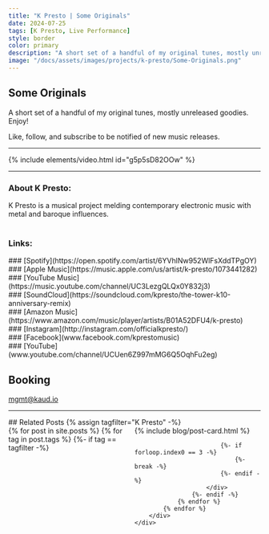```yaml
---
title: "K Presto | Some Originals"
date: 2024-07-25
tags: [K Presto, Live Performance]
style: border
color: primary
description: "A short set of a handful of my original tunes, mostly unreleased goodies."
image: "/docs/assets/images/projects/k-presto/Some-Originals.png"
---
```


## Some Originals

A short set of a handful of my original tunes, mostly unreleased goodies. Enjoy!

Like, follow, and subscribe to be notified of new music releases.

<hr>
{% include elements/video.html id="g5p5sD82OOw" %}

<hr>

### About K Presto:
K Presto is a musical project melding contemporary electronic music with metal and baroque influences.<br><br>

### Links:
<div class="row" markdown="1">
<div class="col" markdown="1">
### [Spotify](https://open.spotify.com/artist/6YVhlNw952WlFsXddTPgOY)
</div>

<div class="col" markdown="1">
### [Apple Music](https://music.apple.com/us/artist/k-presto/1073441282)
</div>

<div class="col" markdown="1">
### [YouTube Music](https://music.youtube.com/channel/UC3LezgQLQx0Y832j3)
</div>

<div class="col" markdown="1">
### [SoundCloud](https://soundcloud.com/kpresto/the-tower-k10-anniversary-remix)
</div>
</div>

<div class="row" markdown="1">
<div class="col" markdown="1">
### [Amazon Music](https://www.amazon.com/music/player/artists/B01A52DFU4/k-presto)
</div>

<div class="col" markdown="1">
### [Instagram](http://instagram.com/officialkpresto/)
</div>

<div class="col" markdown="1">
### [Facebook](www.facebook.com/kprestomusic)
</div>

<div class="col" markdown="1">
### [YouTube](www.youtube.com/channel/UCUen6Z997mMG6Q5OqhFu2eg)
</div>
</div>

## Booking
[mgmt@kaud.io](mailto:mgmt@kaud.io)

<hr>
## Related Posts
{% assign tagfilter="K Presto" -%}
<div style="max-width: 1fr">
    <div class="row">
        <div class="container-fluid" style="display: grid; grid-template-columns: repeat(auto-fit, minmax(200px, 1fr));">
            {% for post in site.posts %}
                {% for tag in post.tags %}
                    {%- if tag == tagfilter -%}
                        <div class="col pl-1 pr-1">
                            {% include blog/post-card.html %}

                            {%- if forloop.index0 == 3 -%}
                                {%- break -%}
                            {%- endif -%}
                        </div>
                    {%- endif -%}
                {% endfor %}
            {% endfor %}
        </div>
    </div>
</div>